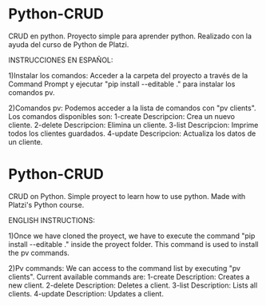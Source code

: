 # Python-CRUD
CRUD en python. Proyecto simple para aprender python. Realizado con la ayuda del curso de Python de Platzi.

INSTRUCCIONES EN ESPAÑOL:

1)Instalar los comandos: Acceder a la carpeta del proyecto a través de la Command Prompt y ejecutar "pip install --editable ." para instalar los comandos pv.

2)Comandos pv:
Podemos acceder a la lista de comandos con "pv clients".
Los comandos disponibles son: 
1-create  Descripcion: Crea un nuevo cliente. 
2-delete  Descripcion: Elimina un cliente. 
3-list    Descripcion: Imprime todos los clientes guardados. 
4-update  Descripcion: Actualiza los datos de un cliente.

# Python-CRUD
CRUD on Python. Simple proyect to learn how to use python. Made with Platzi's Python course. 

ENGLISH INSTRUCTIONS:

1)Once we have cloned the proyect, we have to execute the command "pip install --editable ." inside the proyect folder. This command is used to install the pv commands.

2)Pv commands:
We can access to the command list by executing "pv clients".
Current available commands are:
1-create  Description: Creates a new client. 
2-delete  Description: Deletes a client. 
3-list    Description: Lists all clients. 
4-update  Description: Updates a client.
